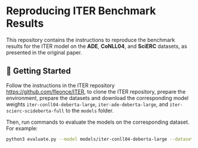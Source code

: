 # Reproducing ITER Benchmark Results

This repository contains the instructions to reproduce the benchmark results for the ITER model on the **ADE**, **CoNLL04**, and **SciERC** datasets, as presented in the original paper.


## 🚀 Getting Started

Follow the instructions in the ITER repository https://github.com/fleonce/ITER, to clone the ITER repository, prepare the environment, prepare the datasets and download the corresponding model weights `iter-conll04-deberta-large`, `iter-ade-deberta-large`, and `iter-scierc-scideberta-full` to the `models` folder.

Then, run commands to evaluate the models on the corresponding dataset. For example:

```bash
python3 evaluate.py --model models/iter-conll04-deberta-large --dataset conll04
```


